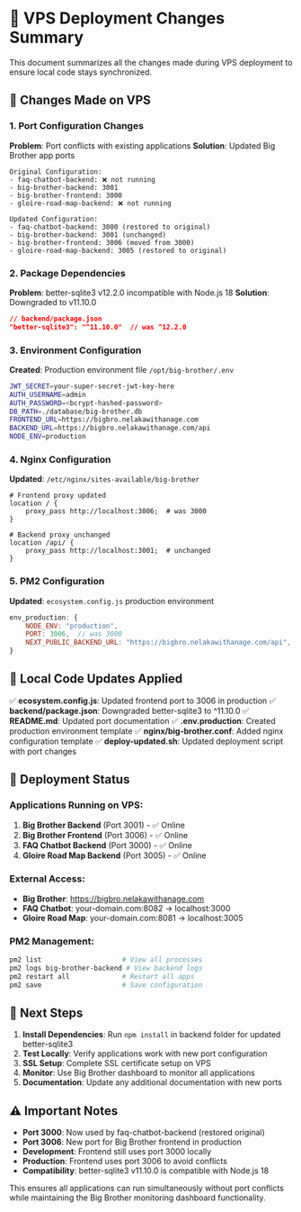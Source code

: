 # 🔄 VPS Deployment Changes Summary

This document summarizes all the changes made during VPS deployment to ensure local code stays synchronized.

## 📝 Changes Made on VPS

### 1. **Port Configuration Changes**

**Problem**: Port conflicts with existing applications
**Solution**: Updated Big Brother app ports

```
Original Configuration:
- faq-chatbot-backend: ❌ not running
- big-brother-backend: 3001
- big-brother-frontend: 3000
- gloire-road-map-backend: ❌ not running

Updated Configuration:
- faq-chatbot-backend: 3000 (restored to original)
- big-brother-backend: 3001 (unchanged)
- big-brother-frontend: 3006 (moved from 3000)
- gloire-road-map-backend: 3005 (restored to original)
```

### 2. **Package Dependencies**

**Problem**: better-sqlite3 v12.2.0 incompatible with Node.js 18
**Solution**: Downgraded to v11.10.0

```json
// backend/package.json
"better-sqlite3": "^11.10.0"  // was ^12.2.0
```

### 3. **Environment Configuration**

**Created**: Production environment file `/opt/big-brother/.env`

```bash
JWT_SECRET=your-super-secret-jwt-key-here
AUTH_USERNAME=admin
AUTH_PASSWORD=<bcrypt-hashed-password>
DB_PATH=./database/big-brother.db
FRONTEND_URL=https://bigbro.nelakawithanage.com
BACKEND_URL=https://bigbro.nelakawithanage.com/api
NODE_ENV=production
```

### 4. **Nginx Configuration**

**Updated**: `/etc/nginx/sites-available/big-brother`

```nginx
# Frontend proxy updated
location / {
    proxy_pass http://localhost:3006;  # was 3000
}

# Backend proxy unchanged
location /api/ {
    proxy_pass http://localhost:3001;  # unchanged
}
```

### 5. **PM2 Configuration**

**Updated**: `ecosystem.config.js` production environment

```javascript
env_production: {
    NODE_ENV: "production",
    PORT: 3006,  // was 3000
    NEXT_PUBLIC_BACKEND_URL: "https://bigbro.nelakawithanage.com/api",
}
```

## 🔄 Local Code Updates Applied

✅ **ecosystem.config.js**: Updated frontend port to 3006 in production
✅ **backend/package.json**: Downgraded better-sqlite3 to ^11.10.0
✅ **README.md**: Updated port documentation
✅ **.env.production**: Created production environment template
✅ **nginx/big-brother.conf**: Added nginx configuration template
✅ **deploy-updated.sh**: Updated deployment script with port changes

## 🚀 Deployment Status

### **Applications Running on VPS:**

1. **Big Brother Backend** (Port 3001) - ✅ Online
2. **Big Brother Frontend** (Port 3006) - ✅ Online
3. **FAQ Chatbot Backend** (Port 3000) - ✅ Online
4. **Gloire Road Map Backend** (Port 3005) - ✅ Online

### **External Access:**

- **Big Brother**: https://bigbro.nelakawithanage.com
- **FAQ Chatbot**: your-domain.com:8082 → localhost:3000
- **Gloire Road Map**: your-domain.com:8081 → localhost:3005

### **PM2 Management:**

```bash
pm2 list                    # View all processes
pm2 logs big-brother-backend # View backend logs
pm2 restart all             # Restart all apps
pm2 save                    # Save configuration
```

## 🔮 Next Steps

1. **Install Dependencies**: Run `npm install` in backend folder for updated better-sqlite3
2. **Test Locally**: Verify applications work with new port configuration
3. **SSL Setup**: Complete SSL certificate setup on VPS
4. **Monitor**: Use Big Brother dashboard to monitor all applications
5. **Documentation**: Update any additional documentation with new ports

## ⚠️ Important Notes

- **Port 3000**: Now used by faq-chatbot-backend (restored original)
- **Port 3006**: New port for Big Brother frontend in production
- **Development**: Frontend still uses port 3000 locally
- **Production**: Frontend uses port 3006 to avoid conflicts
- **Compatibility**: better-sqlite3 v11.10.0 is compatible with Node.js 18

This ensures all applications can run simultaneously without port conflicts while maintaining the Big Brother monitoring dashboard functionality.
